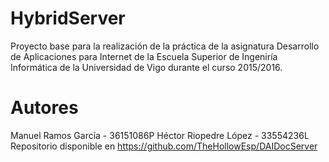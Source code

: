 HybridServer
=================
Proyecto base para la realización de la práctica de la asignatura Desarrollo de Aplicaciones para Internet de la Escuela Superior de Ingeniría Informática de la Universidad de Vigo durante el curso 2015/2016.

Autores
=================
Manuel Ramos García - 36151086P
Héctor Riopedre López - 33554236L
Repositorio disponible en https://github.com/TheHollowEsp/DAIDocServer